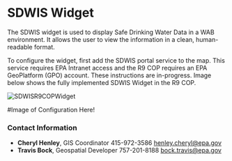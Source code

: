 # SDWIS Widget

The SDWIS widget is used to display Safe Drinking Water Data in a WAB environment.  It allows the user to view the information in a clean, human-readable format.

To configure the widget, first add the SDWIS portal service to the map. This service requires EPA Intranet access and the R9 COP requires an EPA GeoPlatform (GPO) account.  These instructions are in-progress.  Image below shows the fully implemented SDWIS Widget in the R9 COP.

![SDWISR9COPWidget](https://user-images.githubusercontent.com/54416878/144653134-3c391183-73de-4130-b3b6-7d11a8d3fb20.png)

#Image of Configuration Here!

### Contact Information

* **Cheryl Henley**, GIS Coordinator 415-972-3586 henley.cheryl@epa.gov
* **Travis Bock**, Geospatial Developer 757-201-8188 bock.travis@epa.gov
